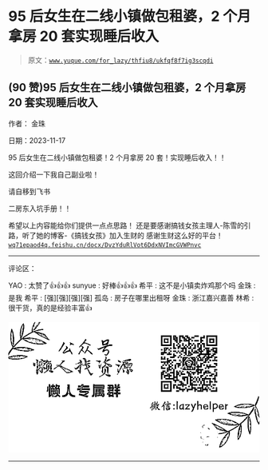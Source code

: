 # 95 后女生在二线小镇做包租婆，2 个月拿房 20 套实现睡后收入

> 原文：[`www.yuque.com/for_lazy/thfiu8/ukfqf8f7ig3scqdi`](https://www.yuque.com/for_lazy/thfiu8/ukfqf8f7ig3scqdi)

## (90 赞)95 后女生在二线小镇做包租婆，2 个月拿房 20 套实现睡后收入

作者： 金珠

日期：2023-11-17

95 后女生在二线小镇做包租婆！2 个月拿房 20 套！实现睡后收入！！

这回介绍一下我自己副业啦！

请自移到飞书

二房东入坑手册！！

希望以上内容能给你们提供一点点思路！
还是要感谢搞钱女孩主理人-陈雪的引路，听了她的博客-《搞钱女孩》加入生财的
感谢生财这么好的平台！
[`wq71epaod4q.feishu.cn/docx/DvzYduRlVot6DdxNVImcGVWPnvc`](https://wq71epaod4q.feishu.cn/docx/DvzYduRlVot6DdxNVImcGVWPnvc)

* * *

评论区：

YAO : 太赞了👍👍👍
sunyue : 好棒👍👍👍
希平 : 这不是小镇卖炸鸡那个吗
金珠 : 是我
希平 : [强][强][强][强]
孤岛 : 房子在哪里出租呀
金珠 : 浙江嘉兴嘉善
林希 : 很干货，真的是经验丰富👍

![](img/1c37d505930596d12a88ab23e11aa07a.png)

* * *